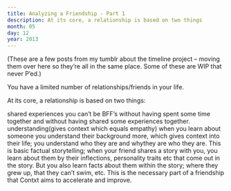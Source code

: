 ```yaml
---
title: Analyzing a Friendship - Part 1
description: At its core, a relationship is based on two things
month: 05
day: 12
year: 2013
---
```


(These are a few posts from my tumblr about the timeline project – moving them over here so they’re all in the same place. Some of these are WIP that never P’ed.)

You have a limited number of relationships/friends in your life.

At its core, a relationship is based on two things:

shared experiences
you can’t be BFF’s without having spent some time together and without having shared some experiences together.
understanding(gives context which equals empathy)
when you learn about someone you understand their background more, which gives context into their life; you understand who they are and whythey are who they are.
This is basic factual storytelling; when your friend shares a story with you, you learn about them by their inflections, personality traits etc that come out in the story. But you also learn facts about them within the story; where they grew up, that they can’t swim, etc.
This is the necessary part of a friendship that Contxt aims to accelerate and improve.